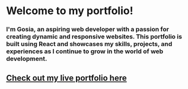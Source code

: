 # Welcome to my portfolio!

### I'm Gosia, an aspiring web developer with a passion for creating dynamic and responsive websites. This portfolio is built using React and showcases my skills, projects, and experiences as I continue to grow in the world of web development.

## [Check out my live portfolio here](https://staszewska.github.io/react-portfolio/)
